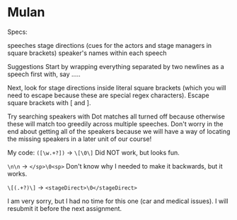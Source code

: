 # Mulan

Specs:

speeches
stage directions (cues for the actors and stage managers in square brackets)
speaker's names within each speech

Suggestions
Start by wrapping everything separated by two newlines as a speech first with, say <sp>....</sp>.

Next, look for stage directions inside literal square brackets (which you will need to escape because these are special regex characters). Escape square brackets with \[ and \].

Try searching speakers with Dot matches all turned off because otherwise these will match too greedily across multiple speeches. Don't worry in the end about getting all of the speakers because we will have a way of locating the missing speakers in a later unit of our course!


My code:
```([\w.+?])``` -> ```\[\0\]```
Did NOT work, but looks fun.

```\n\n``` -> ```</sp>\0<sp>```
Don't know why I needed to make it backwards, but it works.

```\[(.+?)\]``` -> ```<stageDirect>\0</stageDirect>```



I am very sorry, but I had no time for this one (car and medical issues). I will resubmit it before the next assignment. 

